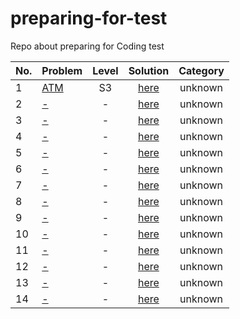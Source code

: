 # preparing-for-test
Repo about preparing for Coding test

|No.|Problem|Level|Solution|Category|
|:---|:---|:---:|:---:|:---:|
|1|[ATM](https://www.acmicpc.net/problem/11399)|S3|[here](./1)|unknown|
|2|[-](link)|-|[here](./2)|unknown|
|3|[-](link)|-|[here](./3)|unknown|
|4|[-](link)|-|[here](./4)|unknown|
|5|[-](link)|-|[here](./5)|unknown|
|6|[-](link)|-|[here](./6)|unknown|
|7|[-](link)|-|[here](./7)|unknown|
|8|[-](link)|-|[here](./8)|unknown|
|9|[-](link)|-|[here](./9)|unknown|
|10|[-](link)|-|[here](./10)|unknown|
|11|[-](link)|-|[here](./11)|unknown|
|12|[-](link)|-|[here](./12)|unknown|
|13|[-](link)|-|[here](./13)|unknown|
|14|[-](link)|-|[here](./14)|unknown|
